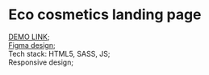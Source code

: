 # Eco cosmetics landing page
[DEMO LINK](https://vorfolomeevav.github.io/Eco_cosmetics/);</br>
[Figma design](https://www.figma.com/file/Jryi2RU2LgK2bfwsxldABC/brand_of_eco-cosmetics-(Copy));</br>
Tech stack: HTML5, SASS, JS;</br>
Responsive design;
